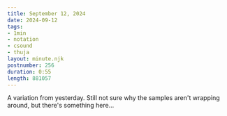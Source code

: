 ```yaml
---
title: September 12, 2024
date: 2024-09-12
tags:
- 1min
- notation
- csound
- thuja
layout: minute.njk
postnumber: 256
duration: 0:55
length: 881057
---
```

A variation from yesterday. Still not sure why the samples aren't wrapping around, but there's something here...